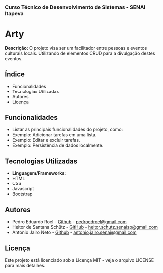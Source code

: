 ### Curso Técnico de Desenvolvimento de Sistemas - SENAI Itapeva

# Arty

**Descrição:**
O projeto visa ser um facilitador entre pessoas e eventos culturais locais. Utilizando de elementos CRUD para a divulgação destes eventos.

## Índice
- Funcionalidades
- Tecnologias Utilizadas
- Autores
- Licença

## Funcionalidades
- Listar as principais funcionalidades do projeto, como:
 - Exemplo: Adicionar tarefas em uma lista.
 - Exemplo: Editar e excluir tarefas.
 - Exemplo: Persistência de dados localmente.

## Tecnologias Utilizadas

- **Linguagem/Frameworks:**
 - HTML
 - CSS
 - Javascript
 - Bootstrap

## Autores

- Pedro Eduardo Roel - [Github](https://github.com/pedroeroel) - pedroedroel@gmail.com
- Heitor de Santana Schütz - [GitHub](https://github.com/funnyhdss) - heitor.schutz.senaisp@gmail.com
- Antonio Jairo Neto - [Github](https://github.com/ajacn) - antonio.jairo.senai@gmail.com

## Licença

Este projeto está licenciado sob a Licença MIT - veja o arquivo LICENSE para mais detalhes.